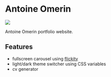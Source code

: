 # Antoine Omerin

[![](https://img.shields.io/badge/Kirby-3.2.0-f0c674.svg)](https://getkirby.com/)

Antoine Omerin portfolio website.

## Features

- fullscreen carousel using [flickity](https://flickity.metafizzy.co/)
- light/dark theme switcher using CSS variables
- cv generator